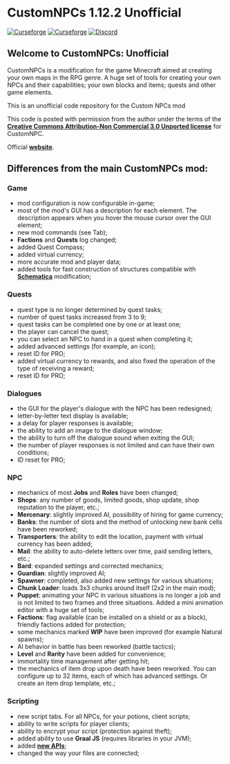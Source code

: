 # CustomNPCs 1.12.2 Unofficial

[![Curseforge](http://cf.way2muchnoise.eu/full_1086839_downloads.svg)](https://www.curseforge.com/minecraft/mc-mods/customnpcs-unofficial-from-betazavr/files/all?page=1&pageSize=20)  [![Curseforge](http://cf.way2muchnoise.eu/versions/For%20MC_1086839_all.svg)](https://www.curseforge.com/minecraft/mc-mods/customnpcs-unofficial-from-betazavr)  <a title="Join us on Discord!" href="https://discord.gg/RGb4JqE6Qz"><img src="https://img.shields.io/discord/558230575278981120?label=CNPCs Un%20Discord&amp;logo=Discord&amp;style=?flat" alt="Discord"/></a>

## Welcome to CustomNPCs: Unofficial

CustomNPCs is a modification for the game Minecraft aimed at creating your own maps in the RPG genre. A huge set of tools for creating your own NPCs and their capabilities; your own blocks and items; quests and other game elements.

This is an unofficial code repository for the Custom NPCs mod

This code is posted with permission from the author under the terms of the **[Creative Commons Attribution-Non Commercial 3.0 Unported license](http://creativecommons.org/licenses/by-nc/3.0/)** for CustomNPC.

Official **[website](https://www.kodevelopment.nl/minecraft/customnpcs)**.

## Differences from the main CustomNPCs mod:

### Game

* mod configuration is now configurable in-game;
* most of the mod's GUI has a description for each element. The description appears when you hover the mouse cursor over the GUI element;
* new mod commands (see Tab);
* **Factions** and **Quests** log changed;
* added Quest Compass;
* added virtual currency;
* more accurate mod and player data;
* added tools for fast construction of structures compatible with **[Schematica](https://www.curseforge.com/minecraft/mc-mods/schematica)** modification;

### Quests

* quest type is no longer determined by quest tasks;
* number of quest tasks increased from 3 to 9;
* quest tasks can be completed one by one or at least one;
* the player can cancel the quest;
* you can select an NPC to hand in a quest when completing it;
* added advanced settings (for example, an icon);
* reset ID for PRO;
* added virtual currency to rewards, and also fixed the operation of the type of receiving a reward;
* reset ID for PRO;

### Dialogues

* the GUI for the player's dialogue with the NPC has been redesigned;
* letter-by-letter text display is available;
* a delay for player responses is available;
* the ability to add an image to the dialogue window;
* the ability to turn off the dialogue sound when exiting the GUI;
* the number of player responses is not limited and can have their own conditions;
* ID reset for PRO;

### NPC

* mechanics of most **Jobs** and **Roles** have been changed;
* **Shops**: any number of goods, limited goods, shop update, shop reputation to the player, etc.;
* **Mercenary**: slightly improved AI, possibility of hiring for game currency;
* **Banks**: the number of slots and the method of unlocking new bank cells have been reworked;
* **Transporters**: the ability to edit the location, payment with virtual currency has been added;
* **Mail**: the ability to auto-delete letters over time, paid sending letters, etc.;
* **Bard**: expanded settings and corrected mechanics;
* **Guardian**: slightly improved AI;
* **Spawner**: completed, also added new settings for various situations;
* **Chunk Loader**: loads 3x3 chunks around itself (2x2 in the main mod);
* **Puppet**: animating your NPC in various situations is no longer a job and is not limited to two frames and three situations. Added a mini animation editor with a huge set of tools;
* **Factions**: flag available (can be installed on a shield or as a block), friendly factions added for protection;
* some mechanics marked **WIP** have been improved (for example Natural spawns);
* AI behavior in battle has been reworked (battle tactics);
* **Level** and **Rarity** have been added for convenience;
* immortality time management after getting hit;
* the mechanics of item drop upon death have been reworked. You can configure up to 32 items, each of which has advanced settings. Or create an item drop template, etc.;

### Scripting

* new script tabs. For all NPCs, for your potions, client scripts;
* ability to write scripts for player clients;
* ability to encrypt your script (protection against theft);
* added ability to use **Graal JS** (requires libraries in your JVM);
* added **[new APIs](https://minecraft.fandom.com/ru/wiki/Custom_NPCs/Unoficial_API_1.12.2)**;
* changed the way your files are connected;